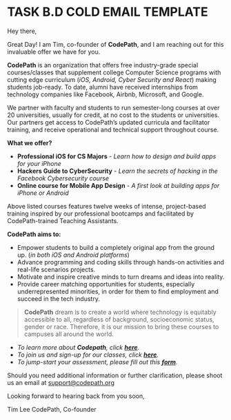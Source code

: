 # TASK B.D COLD EMAIL TEMPLATE

Hey there,

Great Day! I am Tim, co-founder of **CodePath**, and I am reaching out for this invaluable offer we have for you.

**CodePath** is an organization that offers free industry-grade special courses/classes that supplement college Computer Science programs with cutting edge curriculum (*iOS, Android, Cyber Security and React*) making students job-ready. To date, alumni have received internships from technology companies like Facebook, Airbnb, Microsoft, and Google.

We partner with faculty and students to run semester-long courses at over 20 universities, usually for credit, at no cost to the students or universities. Our partners get access to CodePath’s updated curricula and facilitator training, and receive operational and technical support throughout course.


**What we offer?**

 - **Professional iOS for CS Majors** - *Learn how to design and build apps for your iPhone*
 - **Hackers Guide to CyberSecurity** - *Learn the secrets of hacking in the Facebook Cybersecurity course*
 - **Online course for Mobile App Design** - *A first look at building apps for iPhone or Android*

Above listed courses features twelve weeks of intense, project-based training inspired by our professional bootcamps and facilitated by CodePath-trained Teaching Assistants.

**CodePath aims to:**

 - Empower students to build a completely original app from the ground up. (*in both iOS and Android platforms*)
 - Advance programming and coding skills through hands-on activities and real-life scenarios projects.
 - Motivate and inspire creative minds to turn  dreams and ideas into reality.
 - Provide career matching opportunities for students, especially underrepresented minorities, in order for them to find employment and succeed in the tech industry. 

> **CodePath** dream is to create a world where technology is equitably accessible to all, regardless of background, socioeconomic status, gender or race. Therefore, it is our mission to bring these courses to campuses all around the world.

- *To learn more about **Codepath**, click [**here**](https://codepath.org/).*
- *To join us and sign-up for our classes, click [**here**](https://codepath.org/classes).*
- *To jump-start your assessment, please fill out this [**form**](https://goo.gl/forms/lSIHmo79UMmXH1rb2).* 

Should you need additional information or further clarification, please shoot us an email at support@codepath.org 

Looking forward to hearing back from you soon,

Tim Lee
CodePath, Co-founder
